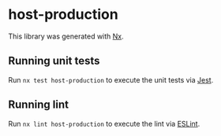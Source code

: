 # host-production

This library was generated with [Nx](https://nx.dev).

## Running unit tests

Run `nx test host-production` to execute the unit tests via [Jest](https://jestjs.io).

## Running lint

Run `nx lint host-production` to execute the lint via [ESLint](https://eslint.org/).
